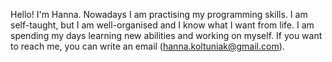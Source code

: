 Hello! I'm Hanna. Nowadays I am practising my programming skills. I am self-taught, but I am well-organised and I know what I want from life. I am spending my days learning new abilities and working on myself.
If you want to reach me, you can write an email (hanna.koltuniak@gmail.com).
